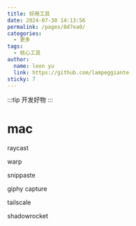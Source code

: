 ```yaml
---
title: 好用工具
date: 2024-07-30 14:13:56
permalink: /pages/8d7ea0/
categories:
  - 更多
tags:
  - 核心工具
author: 
  name: leon yu
  link: https://github.com/lampeggiante
sticky: 7
---
```


:::tip
开发好物
:::

# mac

raycast

warp

snippaste

giphy capture

tailscale

shadowrocket
